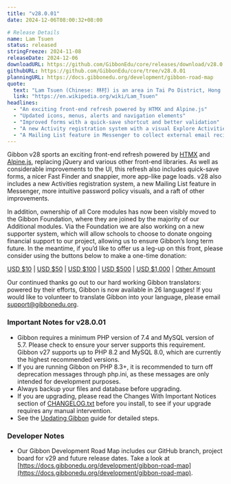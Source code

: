 ```yaml
---
title: "v28.0.01"
date: 2024-12-06T08:00:32+08:00

# Release Details
name: Lam Tsuen
status: released
stringFreeze: 2024-11-08
releaseDate: 2024-12-06
downloadURL: https://github.com/GibbonEdu/core/releases/download/v28.0.01/GibbonEduCore-InstallBundle.zip
githubURL: https://github.com/GibbonEdu/core/tree/v28.0.01
planningURL: https://docs.gibbonedu.org/development/gibbon-road-map
quote:
  text: "Lam Tsuen (Chinese: 林村) is an area in Tai Po District, Hong Kong, noted for its Lam Tsuen wishing trees. During the Qing dynasty, Lam Tsuen was a member of Tai Po Tsat Yeuk ('Tai Po Seven Alliances'), an inter-village alliance that established Tai Wo Market in 1892 in order to break the monopoly of the old Tai Po Market."
  link: "https://en.wikipedia.org/wiki/Lam_Tsuen"
headlines:
  - "An exciting front-end refresh powered by HTMX and Alpine.js"
  - "Updated icons, menus, alerts and navigation elements"
  - "Improved forms with a quick-save shortcut and better validation"
  - "A new Activity registration system with a visual Explore Activities page"
  - "A Mailing List feature in Messenger to collect external email recipients"
---
```


Gibbon v28 sports an exciting front-end refresh powered by [HTMX](https://htmx.org/) and [Alpine.js](https://alpinejs.dev/), replacing jQuery and various other front-end libraries. As well as considerable improvements to the UI, this refresh also includes quick-save forms, a nicer Fast Finder and snappier, more app-like page loads. v28 also includes a new Activities registration system, a new Mailing List feature in Messenger, more intuitive password policy visuals, and a raft of other improvements.

In addition, ownership of all Core modules has now been visibly moved to the Gibbon Foundation, where they are joined by the majority of our Additional modules. Via the Foundation we are also working on a new supporter system, which will allow schools to choose to donate ongoing financial support to our project, allowing us to ensure Gibbon’s long term future. In the meantime, if you’d like to offer us a leg-up on this front, please consider using the buttons below to make a one-time donation:

[USD $10](https://www.paypal.com/paypalme/gibbonedu/10) | [USD $50](https://www.paypal.com/paypalme/gibbonedu/50) | [USD $100](https://www.paypal.com/paypalme/gibbonedu/100) | [USD $500](https://www.paypal.com/paypalme/gibbonedu/10https://www.paypal.com/paypalme/gibbonedu/500) | [USD $1,000](https://www.paypal.com/paypalme/gibbonedu/1000) | [Other Amount](https://www.paypal.com/paypalme/gibbonedu)

Our continued thanks go out to our hard working Gibbon translators: powered by their efforts, Gibbon is now available in 26 languages! If you would like to volunteer to translate Gibbon into your language, please email [support@gibbonedu.org](mailto:support@gibbonedu.org).

### Important Notes for v28.0.01

- Gibbon requires a minimum PHP version of 7.4 and MySQL version of 5.7. Please check to ensure your server supports this requirement. Gibbon v27 supports up to PHP 8.2 and MySQL 8.0, which are currently the highest recommended versions.
- If you are running Gibbon on PHP 8.3+, it is recommended to turn off deprecation messages through php.ini, as these messages are only intended for development purposes.
- Always backup your files and database before upgrading.
- If you are upgrading, please read the Changes With Important Notices section of [CHANGELOG.txt](https://github.com/GibbonEdu/core/blob/v28.0.01/CHANGELOG.txt) before you install, to see if your upgrade requires any manual intervention.
- See the [Updating Gibbon](https://docs.gibbonedu.org/administration/updating-gibbon) guide for detailed steps.

### Developer Notes

- Our Gibbon Development Road Map includes our GitHub branch, project board for v29 and future release dates. Take a look at [https://docs.gibbonedu.org/development/gibbon-road-map](https://docs.gibbonedu.org/development/gibbon-road-map).

